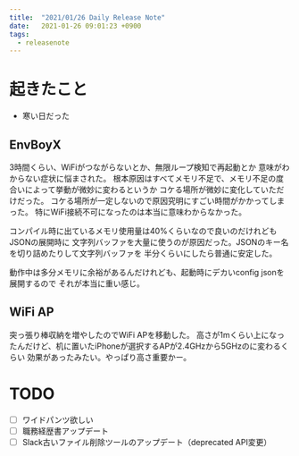 ```yaml
---
title:  "2021/01/26 Daily Release Note"
date:   2021-01-26 09:01:23 +0900
tags:
  - releasenote
---
```

# 起きたこと

* 寒い日だった

## EnvBoyX

3時間くらい、WiFiがつながらないとか、無限ループ検知で再起動とか
意味がわからない症状に悩まされた。
根本原因はすべてメモリ不足で、メモリ不足の度合いによって挙動が微妙に変わるというか
コケる場所が微妙に変化していただけだった。
コケる場所が一定しないので原因究明にすごい時間がかかってしまった。
特にWiFi接続不可になったのは本当に意味わからなかった。

コンパイル時に出ているメモリ使用量は40%くらいなので良いのだけれどもJSONの展開時に
文字列バッファを大量に使うのが原因だった。JSONのキー名を切り詰めたりして文字列バッファを
半分くらいにしたら普通に安定した。

動作中は多分メモリに余裕があるんだけれども、起動時にデカいconfig jsonを展開するので
それが本当に重い感じ。

## WiFi AP

突っ張り棒収納を増やしたのでWiFi APを移動した。
高さが1mくらい上になったんだけど、机に置いたiPhoneが選択するAPが2.4GHzから5GHzのに変わるくらい
効果があったみたい。やっぱり高さ重要かー。

# TODO 

- [ ] ワイドパンツ欲しい
- [ ] 職務経歴書アップデート
- [ ] Slack古いファイル削除ツールのアップデート（deprecated API変更）